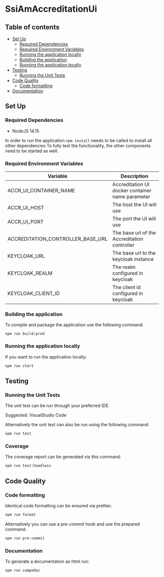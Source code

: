 # SsiAmAccreditationUi

## **Table of contents**

- [Set Up](#set-up)
  - [Required Dependencies](#required-dependencies)
  - [Required Environment Variables](#required-environment-variables)
  - [Running the application locally](#running-the-application-locally)
  - [Building the application](#building-the-application)
  - [Running the application locally](#running-the-application-locally)
- [Testing](#testing)
  - [Running the Unit Tests](#running-the-unit-tests)
- [Code Quality](#code-quality)
  - [Code formatting](#code-formatting)
- [Documentation](#documentation)

## **Set Up**

### **Required Dependencies**

- NodeJS 14.15

In order to run the application `npm install` needs to be called to install all other dependencies
To fully test the functionality, the other components need to be started as well.

### **Required Environment Variables**

| Variable                          | Description                                      |
| --------------------------------- | ------------------------------------------------ |
| ACCR_UI_CONTAINER_NAME            | Accreditation UI docker container name parameter |
| ACCR_UI_HOST                      | The host the UI will use                         |
| ACCR_UI_PORT                      | The port the UI will use                         |
| ACCREDITATION_CONTROLLER_BASE_URL | The base url of the Accreditation controller     |
| KEYCLOAK_URL                      | The base url to the keycloak instance            |
| KEYCLOAK_REALM                    | The realm configured in keycloak                 |
| KEYCLOAK_CLIENT_ID                | The client id configured in keycloak             |

### **Building the application**

To compile and package the application use the following command:

```
npm run build:prod
```

### **Running the application locally**

If you want to run the application locally:

```sh
npm run start
```

## **Testing**

### **Running the Unit Tests**

The unit test can be run through your preferred IDE.

Suggested: VisualStudio Code

Alternatively the unit test can also be run using the following command:

```sh
npm run test
```

### **Coverage**

The coverage report can be generated via this command:

```sh
npm run test:headless
```

## **Code Quality**

### **Code formatting**

Identical code formatting can be ensured via prettier.

```sh
npm run format
```

Alternatively you can use a pre-commit hook and use the prepared command:

```sh
npm run pre-commit
```

### Documentation

To generate a documentation as html run:
```sh
npm run compodoc
```
